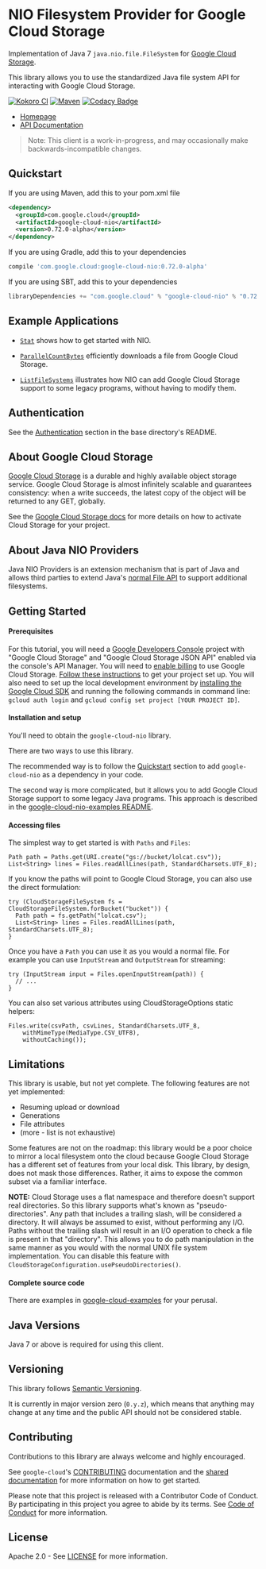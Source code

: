NIO Filesystem Provider for Google Cloud Storage
========================================================

Implementation of Java 7 `java.nio.file.FileSystem` for
[Google Cloud Storage](https://cloud.google.com/storage/).

This library allows you to use the standardized Java file system API
for interacting with Google Cloud Storage.

[![Kokoro CI](http://storage.googleapis.com/cloud-devrel-public/java/badges/google-cloud-java/master.svg)](http://storage.googleapis.com/cloud-devrel-public/java/badges/google-cloud-java/master.html)
[![Maven](https://img.shields.io/maven-central/v/com.google.cloud/google-cloud-nio.svg)]( https://img.shields.io/maven-central/v/com.google.cloud/google-cloud-nio.svg)
[![Codacy Badge](https://api.codacy.com/project/badge/grade/9da006ad7c3a4fe1abd142e77c003917)](https://www.codacy.com/app/mziccard/google-cloud-java)

-  [Homepage](https://googleapis.github.io/google-cloud-java/)
-  [API Documentation](https://googleapis.github.io/google-cloud-java/apidocs/index.html?com/google/cloud/storage/package-summary.html)

> Note: This client is a work-in-progress, and may occasionally
> make backwards-incompatible changes.

Quickstart
----------

[//]: # ({x-version-update-start:google-cloud-nio:released})
If you are using Maven, add this to your pom.xml file
```xml
<dependency>
  <groupId>com.google.cloud</groupId>
  <artifactId>google-cloud-nio</artifactId>
  <version>0.72.0-alpha</version>
</dependency>
```
If you are using Gradle, add this to your dependencies
```Groovy
compile 'com.google.cloud:google-cloud-nio:0.72.0-alpha'
```
If you are using SBT, add this to your dependencies
```Scala
libraryDependencies += "com.google.cloud" % "google-cloud-nio" % "0.72.0-alpha"
```
[//]: # ({x-version-update-end})

Example Applications
-------------------

* [`Stat`](../../../google-cloud-examples/src/main/java/com/google/cloud/examples/nio/Stat.java)
shows how to get started with NIO.

* [`ParallelCountBytes`](../../../google-cloud-examples/src/main/java/com/google/cloud/examples/nio/ParallelCountBytes.java)
efficiently downloads a file from Google Cloud Storage.

* [`ListFileSystems`](../google-cloud-nio-examples/README.md) illustrates how
NIO can add Google Cloud Storage support to some legacy programs, without
having to modify them.


Authentication
--------------

See the [Authentication](https://github.com/googleapis/google-cloud-java#authentication)
section in the base directory's README.

About Google Cloud Storage
--------------------------

[Google Cloud Storage][cloud-storage] is a durable and highly available
object storage service. Google Cloud Storage is almost infinitely scalable
and guarantees consistency: when a write succeeds, the latest copy of the
object will be returned to any GET, globally.

See the [Google Cloud Storage docs][cloud-storage-activation] for more details
on how to activate Cloud Storage for your project.

About Java NIO Providers
------------------------

Java NIO Providers is an extension mechanism that is part of Java and allows
third parties to extend Java's [normal File API][java-file-api] to support
additional filesystems.

Getting Started
---------------
#### Prerequisites

For this tutorial, you will need a [Google Developers
Console](https://console.developers.google.com/) project with "Google Cloud
Storage" and "Google Cloud Storage JSON API" enabled via the console's API
Manager. You will need to [enable
billing](https://support.google.com/cloud/answer/6158867?hl=en) to use Google
Cloud Storage. [Follow these
instructions](https://cloud.google.com/docs/authentication#preparation) to get
your project set up. You will also need to set up the local development
environment by [installing the Google Cloud SDK](https://cloud.google.com/sdk/)
and running the following commands in command line: `gcloud auth login` and
`gcloud config set project [YOUR PROJECT ID]`.

#### Installation and setup
You'll need to obtain the `google-cloud-nio` library.

There are two ways to use this library.

The recommended way is to follow the [Quickstart](#quickstart) section to add
`google-cloud-nio` as a dependency in your code.

The second way is more complicated, but it allows you to add Google Cloud
Storage support to some legacy Java programs. This approach is described in the
[google-cloud-nio-examples README](../google-cloud-nio-examples/README.md).

#### Accessing files

The simplest way to get started is with `Paths` and `Files`:

    Path path = Paths.get(URI.create("gs://bucket/lolcat.csv"));
    List<String> lines = Files.readAllLines(path, StandardCharsets.UTF_8);

If you know the paths will point to Google Cloud Storage, you can also use the
direct formulation:

    try (CloudStorageFileSystem fs = CloudStorageFileSystem.forBucket("bucket")) {
      Path path = fs.getPath("lolcat.csv");
      List<String> lines = Files.readAllLines(path, StandardCharsets.UTF_8);
    }

Once you have a `Path` you can use it as you would a normal file. For example
you can use `InputStream` and `OutputStream` for streaming:

    try (InputStream input = Files.openInputStream(path)) {
      // ...
    }

You can also set various attributes using CloudStorageOptions static helpers:

    Files.write(csvPath, csvLines, StandardCharsets.UTF_8,
        withMimeType(MediaType.CSV_UTF8),
        withoutCaching());

Limitations
-----------

This library is usable, but not yet complete. The following features are not
yet implemented:
 * Resuming upload or download
 * Generations
 * File attributes
 * (more - list is not exhaustive)

Some features are not on the roadmap: this library would be a poor choice to
mirror a local filesystem onto the cloud because Google Cloud Storage has a
different set of features from your local disk. This library, by design,
does not mask those differences. Rather, it aims to expose the common
subset via a familiar interface.

**NOTE:** Cloud Storage uses a flat namespace and therefore doesn't support real
directories. So this library supports what's known as "pseudo-directories". Any
path that includes a trailing slash, will be considered a directory. It will
always be assumed to exist, without performing any I/O. Paths without the trailing
slash will result in an I/O operation to check a file is present in that "directory".
This allows you to do path manipulation in the same manner as you would with the normal UNIX file
system implementation. You can disable this feature with
`CloudStorageConfiguration.usePseudoDirectories()`.

#### Complete source code

There are examples in [google-cloud-examples](../../google-cloud-examples/src/main/java/com/google/cloud/examples/nio/)
for your perusal.

Java Versions
-------------

Java 7 or above is required for using this client.

Versioning
----------

This library follows [Semantic Versioning](http://semver.org/).

It is currently in major version zero (``0.y.z``), which means that anything
may change at any time and the public API should not be considered
stable.

Contributing
------------

Contributions to this library are always welcome and highly encouraged.

See `google-cloud`'s [CONTRIBUTING] documentation and the
[shared documentation](https://github.com/googleapis/google-cloud-common/blob/master/contributing/readme.md#how-to-contribute-to-gcloud)
for more information on how to get started.

Please note that this project is released with a Contributor Code of Conduct.
By participating in this project you agree to abide by its terms. See
[Code of Conduct][code-of-conduct] for more information.

License
-------

Apache 2.0 - See [LICENSE] for more information.


[CONTRIBUTING]:https://github.com/googleapis/google-cloud-java/blob/master/CONTRIBUTING.md
[code-of-conduct]:https://github.com/googleapis/google-cloud-java/blob/master/CODE_OF_CONDUCT.md#contributor-code-of-conduct
[LICENSE]: https://github.com/googleapis/google-cloud-java/blob/master/LICENSE
[TESTING]: https://github.com/googleapis/google-cloud-java/blob/master/TESTING.md#testing-code-that-uses-storage
[cloud-platform]: https://cloud.google.com/

[cloud-storage]: https://cloud.google.com/storage/
[cloud-storage-docs]: https://cloud.google.com/storage/docs/overview
[cloud-storage-create-bucket]: https://cloud.google.com/storage/docs/cloud-console#_creatingbuckets
[storage-api]: https://googleapis.github.io/google-cloud-java/apidocs/index.html?com/google/cloud/storage/package-summary.html
[cloud-storage-activation]:https://cloud.google.com/storage/docs/signup?hl=en

[java-file-api]: https://docs.oracle.com/javase/7/docs/api/java/nio/file/Files.html
